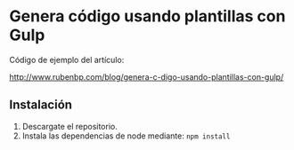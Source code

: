 # Genera código usando plantillas con Gulp

Código de ejemplo del artículo:

http://www.rubenbp.com/blog/genera-c-digo-usando-plantillas-con-gulp/

## Instalación

1. Descargate el repositorio.
2. Instala las dependencias de node mediante: `npm install`
